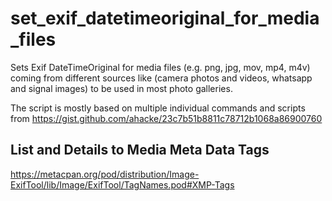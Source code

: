 # set_exif_datetimeoriginal_for_media_files
Sets Exif DateTimeOriginal for media files (e.g. png, jpg, mov, mp4, m4v) coming from different sources like (camera photos and videos, whatsapp and signal images) to be used in most photo galleries. 

The script is mostly based on multiple individual commands and scripts from https://gist.github.com/ahacke/23c7b51b8811c78712b1068a86900760

## List and Details to Media Meta Data Tags
https://metacpan.org/pod/distribution/Image-ExifTool/lib/Image/ExifTool/TagNames.pod#XMP-Tags
